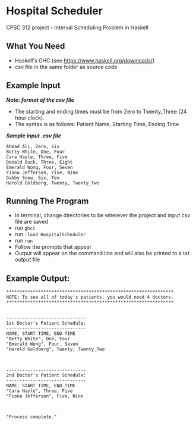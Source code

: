 # Hospital Scheduler
CPSC 312 project - Interval Scheduling Problem in Haskell

## What You Need
- Haskell's GHC (see https://www.haskell.org/downloads/)
- csv file in the same folder as source code

## Example Input

***Note: format of the csv file***
- The starting and ending times must be from Zero to Twenty_Three (24 hour clock).
- The syntax is as follows: Patient Name, Starting Time, Ending Time

***Sample input .csv file***
```
Ahmad Ali, Zero, Six
Betty White, One, Four
Cara Hayle, Three, Five
Donald Duck, Three, Eight
Emerald Wong, Four, Seven
Fiona Jefferson, Five, Nine
Gabby Snow, Six, Ten
Harold Goldberg, Twenty, Twenty_Two
```

## Running The Program
- In terminal, change directories to be wherever the project and input csv file are saved
- run `ghci`
- run `:load HospitalScheduler`
- run `run`
- Follow the prompts that appear
- Output will appear on the command line and will also be printed to a txt output file

## Example Output:
```
***************************************************************
NOTE: To see all of today's patients, you would need 4 doctors.
***************************************************************


------------------------------
1st Doctor's Patient Schedule:
------------------------------
NAME, START TIME, END TIME
"Betty White", One, Four
"Emerald Wong", Four, Seven
"Harold Goldberg", Twenty, Twenty_Two



------------------------------
2nd Doctor's Patient Schedule:
------------------------------
NAME, START TIME, END TIME
"Cara Hayle", Three, Five
"Fiona Jefferson", Five, Nine



"Process complete."
```
